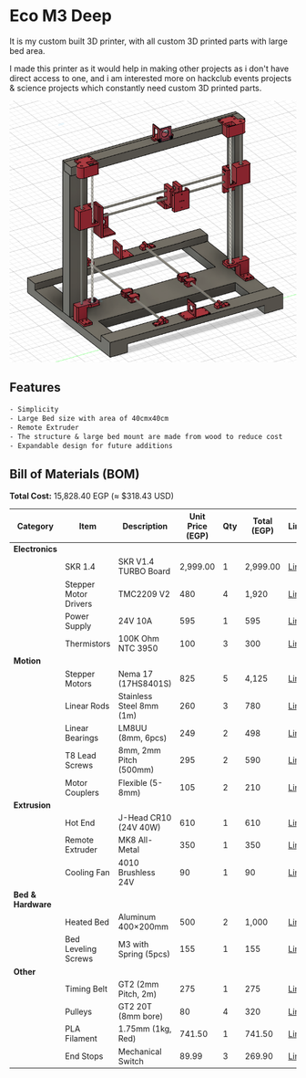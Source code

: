 # Eco M3 Deep
It is my custom built 3D printer, with all custom 3D printed parts with large bed area.

I made this printer as it would help in making other projects as i don't have direct access to one, and i am interested more on hackclub events projects & science projects which constantly need custom 3D printed parts.

![The Printer](./Images/ThePrinter.png)

## Features 
    - Simplicity
    - Large Bed size with area of 40cmx40cm
    - Remote Extruder
    - The structure & large bed mount are made from wood to reduce cost
    - Expandable design for future additions

## Bill of Materials (BOM)

**Total Cost:** 15,828.40 EGP (≈ $318.43 USD)

| Category           | Item                     | Description                                      | Unit Price (EGP) | Qty | Total (EGP) | Link |
|--------------------|--------------------------|-------------------------------------------------|------------------|-----|-------------|------|
| **Electronics**    |                          |                                                  |                  |     |             |      |
|                    | SKR 1.4                  | SKR V1.4 TURBO Board                            | 2,999.00         | 1   | 2,999.00    | [Link](https://www.amazon.eg/-/en/gp/product/B09BMGXJ8S) |
|                    | Stepper Motor Drivers     | TMC2209 V2                                      | 480              | 4   | 1,920       | [Link](https://www.amazon.eg/-/en/gp/product/B0DJZL2XPQ) |
|                    | Power Supply             | 24V 10A                                         | 595              | 1   | 595         | [Link](https://www.amazon.eg/-/en/gp/product/B0DR633KMW) |
|                    | Thermistors              | 100K Ohm NTC 3950                               | 100              | 3   | 300         | [Link](https://www.amazon.eg/-/en/gp/product/B09MSPWTM5) |
| **Motion**         |                          |                                                  |                  |     |             |      |
|                    | Stepper Motors           | Nema 17 (17HS8401S)                             | 825              | 5   | 4,125       | [Link](https://www.amazon.eg/-/en/gp/product/B0969CFKLM) |
|                    | Linear Rods              | Stainless Steel 8mm (1m)                        | 260              | 3   | 780         | [Link](https://www.amazon.eg/-/en/gp/product/B09Z3QJF1P) |
|                    | Linear Bearings          | LM8UU (8mm, 6pcs)                               | 249              | 2   | 498         | [Link](https://www.amazon.eg/-/en/gp/product/B0968Y5C94) |
|                    | T8 Lead Screws           | 8mm, 2mm Pitch (500mm)                          | 295              | 2   | 590         | [Link](https://www.amazon.eg/-/en/gp/product/B0969HF39S) |
|                    | Motor Couplers           | Flexible (5-8mm)                                | 105              | 2   | 210         | [Link](https://www.amazon.eg/-/en/gp/product/B0968ZBB2J) |
| **Extrusion**      |                          |                                                  |                  |     |             |      |
|                    | Hot End                  | J-Head CR10 (24V 40W)                           | 610              | 1   | 610         | [Link](https://www.amazon.eg/-/en/gp/product/B082WQVCKT) |
|                    | Remote Extruder          | MK8 All-Metal                                   | 350              | 1   | 350         | [Link](https://www.amazon.eg/-/en/gp/product/B0968WV7D8) |
|                    | Cooling Fan              | 4010 Brushless 24V                              | 90               | 1   | 90          | [Link](https://www.amazon.eg/-/en/gp/product/B0DJ9R2ZJ3) |
| **Bed & Hardware** |                          |                                                  |                  |     |             |      |
|                    | Heated Bed               | Aluminum 400×200mm                              | 500              | 2   | 1,000       | [Link](https://www.amazon.eg/-/en/gp/product/B099D8ZBVM) |
|                    | Bed Leveling Screws      | M3 with Spring (5pcs)                           | 155              | 1   | 155         | [Link](https://www.amazon.eg/-/en/gp/product/B0968XHW56) |
| **Other**         |                          |                                                  |                  |     |             |      |
|                    | Timing Belt              | GT2 (2mm Pitch, 2m)                             | 275              | 1   | 275         | [Link](https://www.amazon.eg/-/en/gp/product/B099DC5JK5) |
|                    | Pulleys                  | GT2 20T (8mm bore)                              | 80               | 4   | 320         | [Link](https://www.amazon.eg/-/en/gp/product/B0968ZPMWM) |
|                    | PLA Filament             | 1.75mm (1kg, Red)                               | 741.50           | 1   | 741.50      | [Link](https://www.amazon.eg/-/en/gp/product/B0F5X34KG2) |
|                    | End Stops                | Mechanical Switch                               | 89.99            | 3   | 269.90      | [Link](https://www.amazon.eg/-/en/gp/product/B0968R6TJ8) |
